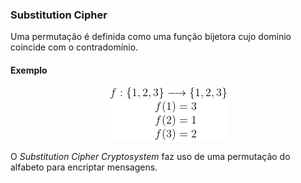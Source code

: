 ### Substitution Cipher

Uma permutação é definida como uma função bijetora cujo domínio coincide com o contradomínio.

#### Exemplo

<p align="center">

  <img src="../../images/permut.png">


</p>


O *Substitution Cipher Cryptosystem* faz uso de uma permutação do alfabeto para encriptar mensagens.
